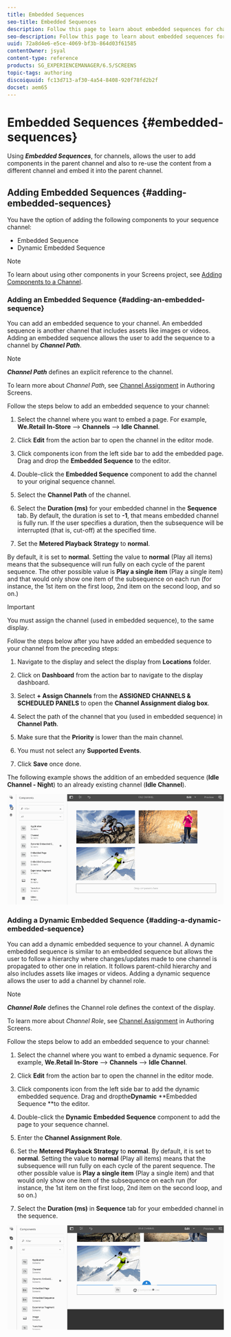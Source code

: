 ```yaml
---
title: Embedded Sequences
seo-title: Embedded Sequences
description: Follow this page to learn about embedded sequences for channels that allows the user to add components in the parent channel and also to re-use the content from a different channel and embed it into the parent channel.
seo-description: Follow this page to learn about embedded sequences for channels that allows the user to add components in the parent channel and also to re-use the content from a different channel and embed it into the parent channel.
uuid: 72a8d4e6-e5ce-4069-bf3b-864d03f61585
contentOwner: jsyal
content-type: reference
products: SG_EXPERIENCEMANAGER/6.5/SCREENS
topic-tags: authoring
discoiquuid: fc13d713-af30-4a54-8408-920f78fd2b2f
docset: aem65
---
```


# Embedded Sequences {#embedded-sequences}

Using ***Embedded Sequences***, for channels, allows the user to add components in the parent channel and also to re-use the content from a different channel and embed it into the parent channel.

## Adding Embedded Sequences {#adding-embedded-sequences}

You have the option of adding the following components to your sequence channel:

* Embedded Sequence
* Dynamic Embedded Sequence

>[!NOTE]
>
>To learn about using other components in your Screens project, see [Adding Components to a Channel](adding-components-to-a-channel.md).

### Adding an Embedded Sequence {#adding-an-embedded-sequence}

You can add an embedded sequence to your channel. An embedded sequence is another channel that includes assets like images or videos. Adding an embedded sequence allows the user to add the sequence to a channel by ***Channel Path***.

>[!NOTE]
>
>***Channel Path*** defines an explicit reference to the channel.
>
>To learn more about *Channel Path*, see [Channel Assignment](channel-assignment.md) in Authoring Screens.

Follow the steps below to add an embedded sequence to your channel:

1. Select the channel where you want to embed a page. For example, **We.Retail In-Store** --&gt; **Channels** --&gt; **Idle Channel**.

1. Click **Edit** from the action bar to open the channel in the editor mode.
1. Click components icon from the left side bar to add the embedded page. Drag and drop the **Embedded Sequence** to the editor.
1. Double-click the **Embedded Sequence** component to add the channel to your original sequence channel.
1. Select the **Channel Path** of the channel.
1. Select the **Duration (ms)** for your embedded channel in the **Sequence** tab. By default, the duration is set to **-1**, that means embedded channel is fully run. If the user specifies a duration, then the subsequence will be interrupted (that is, cut-off) at the specified time.

1. Set the **Metered Playback Strategy** to **normal**.

By default, it is set to **normal**. Setting the value to **normal** (Play all items) means that the subsequence will run fully on each cycle of the parent sequence. The other possible value is **Play a single item** (Play a single item) and that would only show one item of the subsequence on each run (for instance, the 1st item on the first loop, 2nd item on the second loop, and so on.)

>[!Important]
>You must assign the channel (used in embedded sequence), to the same display.
>
>Follow the steps below after you have added an embedded sequence to your channel from the preceding steps:
>
>1. Navigate to the display and select the display from **Locations** folder.
>1. Click on **Dashboard** from the action bar to navigate to the display dashboard.
>1. Select **+ Assign Channels** from the **ASSIGNED CHANNELS & SCHEDULED PANELS** to open the **Channel Assignment dialog box**.
>
>1. Select the path of the channel that you (used in embedded sequence) in **Channel Path**.
>1. Make sure that the **Priority** is lower than the main channel.
>
>1. You must not select any **Supported Events**.
>1. Click **Save** once done.
>

The following example shows the addition of an embedded sequence (**Idle Channel - Night**) to an already existing channel (**Idle Channel**).

![new2](assets/new2.gif)

### Adding a Dynamic Embedded Sequence {#adding-a-dynamic-embedded-sequence}

You can add a dynamic embedded sequence to your channel. A dynamic embedded sequence is similar to an embedded sequence but allows the user to follow a hierarchy where changes/updates made to one channel is propagated to other one in relation. It follows parent-child hierarchy and also includes assets like images or videos. Adding a dynamic sequence allows the user to add a channel by channel role.

>[!NOTE]
>
>***Channel Role*** defines the Channel role defines the context of the display.
>
>To learn more about *Channel Role*, see [Channel Assignment](channel-assignment.md) in Authoring Screens.

Follow the steps below to add an embedded sequence to your channel:

1. Select the channel where you want to embed a dynamic sequence. For example, **We.Retail In-Store** --&gt; **Channels** --&gt; **Idle Channel**.

1. Click **Edit** from the action bar to open the channel in the editor mode.
1. Click components icon from the left side bar to add the dynamic embedded sequence. Drag and dropthe**Dynamic** **Embedded Sequence **to the editor.

1. Double-click the **Dynamic** **Embedded Sequence** component to add the page to your sequence channel.

1. Enter the **Channel Assignment Role**.
1. Set the **Metered Playback Strategy** to **normal**. By default, it is set to **normal**. Setting the value to **normal** (Play all items) means that the subsequence will run fully on each cycle of the parent sequence. The other possible value is **Play a single item** (Play a single item) and that would only show one item of the subsequence on each run (for instance, the 1st item on the first loop, 2nd item on the second loop, and so on.)

1. Select the **Duration (ms)** in **Sequence** tab for your embedded channel in the sequence.

![latest](assets/latest.gif)

